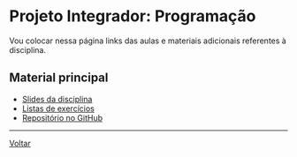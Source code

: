# Projeto Integrador: Programação

Vou colocar nessa página links das aulas e materiais adicionais referentes à disciplina.

## Material principal

* [Slides da disciplina](/./assets/prog/slides.pdf)
* [Listas de exercícios](/./assets/prog/exercicios.html)
* [Repositório no GitHub](https://github.com/victor0machado/2021.1-prog)

---

[Voltar](https://victor0machado.github.io/)

